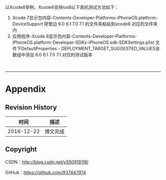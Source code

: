 以Xcode8举例，Xcode8支持ios8以下真机测试方法如下：

1. Xcode 7显示包内容-Contents-Developer-Platforms-iPhoneOS.platform-DeviceSupport 把里边 6.0 6.1 7.0 7.1 的文件夹粘贴到xcode8 对应的文件夹内  
2. 应用程序-Xcode 8显示包内容-Contents-Developer-Platforms-iPhoneOS.platform-Developer-SDKs-iPhoneOS.sdk-SDKSettings.plist 文件下DefaultProperties - DEPLOYMENT_TARGET_SUGGESTED_VALUES该数组中添加 6.0 6.1 7.0 7.1 对应的测试版本

&#160;

----------

# Appendix

## Revision History

| 时间 | 描述 |
| ---- | ---- |
| 2016-12-22 | 博文完成 |

## Copyright

CSDN：http://blog.csdn.net/y550918116j

GitHub：https://github.com/937447974